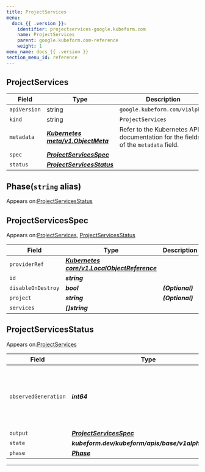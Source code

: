 ```yaml
---
title: ProjectServices
menu:
  docs_{{ .version }}:
    identifier: projectservices-google.kubeform.com
    name: ProjectServices
    parent: google.kubeform.com-reference
    weight: 1
menu_name: docs_{{ .version }}
section_menu_id: reference
---
```


## ProjectServices
| Field | Type | Description |
| ------ | ----- | ----------- |
| `apiVersion` | string | `google.kubeform.com/v1alpha1` |
|    `kind` | string | `ProjectServices` |
| `metadata` | ***[Kubernetes meta/v1.ObjectMeta](https://kubernetes.io/docs/reference/generated/kubernetes-api/v1.13/#objectmeta-v1-meta)***|Refer to the Kubernetes API documentation for the fields of the `metadata` field.|
| `spec` | ***[ProjectServicesSpec](#projectservicesspec)***||
| `status` | ***[ProjectServicesStatus](#projectservicesstatus)***||
## Phase(`string` alias)


Appears on:[ProjectServicesStatus](#projectservicesstatus)


## ProjectServicesSpec


Appears on:[ProjectServices](#projectservices), [ProjectServicesStatus](#projectservicesstatus)


| Field | Type | Description |
| ------ | ----- | ----------- |
| `providerRef` | ***[Kubernetes core/v1.LocalObjectReference](https://kubernetes.io/docs/reference/generated/kubernetes-api/v1.13/#localobjectreference-v1-core)***||
| `id` | ***string***||
| `disableOnDestroy` | ***bool***| ***(Optional)*** |
| `project` | ***string***| ***(Optional)*** |
| `services` | ***[]string***||
## ProjectServicesStatus


Appears on:[ProjectServices](#projectservices)


| Field | Type | Description |
| ------ | ----- | ----------- |
| `observedGeneration` | ***int64***| ***(Optional)*** Resource generation, which is updated on mutation by the API Server.|
| `output` | ***[ProjectServicesSpec](#projectservicesspec)***| ***(Optional)*** |
| `state` | ***kubeform.dev/kubeform/apis/base/v1alpha1.State***| ***(Optional)*** |
| `phase` | ***[Phase](#phase)***| ***(Optional)*** |
---
